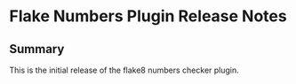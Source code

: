 # Flake Numbers Plugin Release Notes

## Summary

This is the initial release of the flake8 numbers checker plugin.
